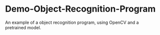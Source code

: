 # Demo-Object-Recognition-Program

An example of a object recognition program, using OpenCV and a pretrained model.
